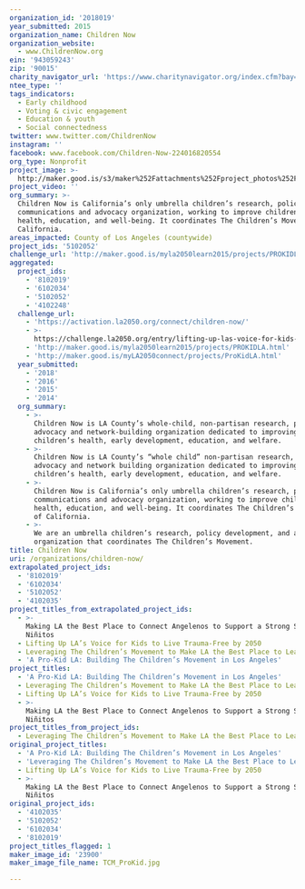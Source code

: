 ```yaml
---
organization_id: '2018019'
year_submitted: 2015
organization_name: Children Now
organization_website:
  - www.ChildrenNow.org
ein: '943059243'
zip: '90015'
charity_navigator_url: 'https://www.charitynavigator.org/index.cfm?bay=search.profile&ein=943059243'
ntee_type: ''
tags_indicators:
  - Early childhood
  - Voting & civic engagement
  - Education & youth
  - Social connectedness
twitter: www.twitter.com/ChildrenNow
instagram: ''
facebook: www.facebook.com/Children-Now-224016820554
org_type: Nonprofit
project_image: >-
  http://maker.good.is/s3/maker%252Fattachments%252Fproject_photos%252Fimages%252F23900%252Fdisplay%252FTCM_ProKid.jpg=c570x385
project_video: ''
org_summary: >-
  Children Now is California’s only umbrella children’s research, policy,
  communications and advocacy organization, working to improve children’s
  health, education, and well-being. It coordinates The Children’s Movement of
  California.
areas_impacted: County of Los Angeles (countywide)
project_ids: '5102052'
challenge_url: 'http://maker.good.is/myla2050learn2015/projects/PROKIDLA.html'
aggregated:
  project_ids:
    - '8102019'
    - '6102034'
    - '5102052'
    - '4102248'
  challenge_url:
    - 'https://activation.la2050.org/connect/children-now/'
    - >-
      https://challenge.la2050.org/entry/lifting-up-las-voice-for-kids-to-live-trauma-free-by-2050
    - 'http://maker.good.is/myla2050learn2015/projects/PROKIDLA.html'
    - 'http://maker.good.is/myLA2050connect/projects/ProKidLA.html'
  year_submitted:
    - '2018'
    - '2016'
    - '2015'
    - '2014'
  org_summary:
    - >-
      Children Now is LA County’s whole-child, non-partisan research, policy,
      advocacy and network-building organization dedicated to improving
      children’s health, early development, education, and welfare.
    - >-
      Children Now is LA County’s “whole child” non-partisan research, policy,
      advocacy and network building organization dedicated to improving
      children’s health, early development, education, and welfare.
    - >-
      Children Now is California’s only umbrella children’s research, policy,
      communications and advocacy organization, working to improve children’s
      health, education, and well-being. It coordinates The Children’s Movement
      of California.
    - >-
      We are an umbrella children’s research, policy development, and advocacy
      organization that coordinates The Children’s Movement.
title: Children Now
uri: /organizations/children-now/
extrapolated_project_ids:
  - '8102019'
  - '6102034'
  - '5102052'
  - '4102035'
project_titles_from_extrapolated_project_ids:
  - >-
    Making LA the Best Place to Connect Angelenos to Support a Strong Start for
    Niñitos
  - Lifting Up LA’s Voice for Kids to Live Trauma-Free by 2050
  - Leveraging The Children’s Movement to Make LA the Best Place to Learn
  - 'A Pro-Kid LA: Building The Children’s Movement in Los Angeles'
project_titles:
  - 'A Pro-Kid LA: Building The Children’s Movement in Los Angeles'
  - Leveraging The Children’s Movement to Make LA the Best Place to Learn
  - Lifting Up LA’s Voice for Kids to Live Trauma-Free by 2050
  - >-
    Making LA the Best Place to Connect Angelenos to Support a Strong Start for
    Niñitos
project_titles_from_project_ids:
  - Leveraging The Children’s Movement to Make LA the Best Place to Learn
original_project_titles:
  - 'A Pro-Kid LA: Building The Children’s Movement in Los Angeles'
  - 'Leveraging The Children’s Movement to Make LA the Best Place to Learn '
  - Lifting Up LA’s Voice for Kids to Live Trauma-Free by 2050
  - >-
    Making LA the Best Place to Connect Angelenos to Support a Strong Start for
    Niñitos
original_project_ids:
  - '4102035'
  - '5102052'
  - '6102034'
  - '8102019'
project_titles_flagged: 1
maker_image_id: '23900'
maker_image_file_name: TCM_ProKid.jpg

---
```

